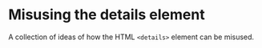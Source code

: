 # Misusing the details element

A collection of ideas of how the HTML `<details>` element can be misused.
